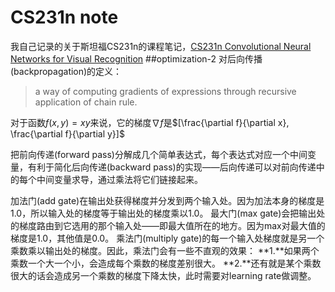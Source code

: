 # CS231n note
我自己记录的关于斯坦福CS231n的课程笔记，[CS231n Convolutional Neural Networks for Visual Recognition](http://cs231n.github.io/)
##optimization-2
对后向传播(backpropagation)的定义：
>a way of computing gradients of expressions through recursive application of chain rule.

对于函数$f(x,y) = xy$来说，它的梯度$\nabla f$是$[\frac{\partial f}{\partial x}, \frac{\partial f}{\partial y}]$

把前向传递(forward pass)分解成几个简单表达式，每个表达式对应一个中间变量，有利于简化后向传递(backward pass)的实现——后向传递可以对前向传递中的每个中间变量求导，通过乘法将它们链接起来。

加法门(add gate)在输出处获得梯度并分发到两个输入处。因为加法本身的梯度是1.0，所以输入处的梯度等于输出处的梯度乘以1.0。
最大门(max gate)会把输出处的梯度路由到它选用的那个输入处——即最大值所在的地方。因为max对最大值的梯度是1.0，其他值是0.0。
乘法门(multiply gate)的每一个输入处梯度就是另一个乘数乘以输出处的梯度。因此，乘法门会有一些不直观的效果：
**1.**如果两个乘数一个大一个小，会造成每个乘数的梯度差别很大。
**2.**还有就是某个乘数很大的话会造成另一个乘数的梯度下降太快，此时需要对learning rate做调整。

